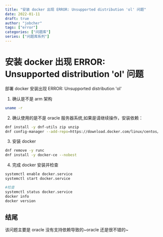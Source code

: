 ```yaml
---
title: "安装 docker 出现 ERROR: Unsupported distribution 'ol' 问题"
date: 2022-01-11
draft: true
author: "jobcher"
tags: ["error"]
categories: ["问题库"]
series: ["问题库系列"]
---
```


# 安装 docker 出现 ERROR: Unsupported distribution 'ol' 问题

部署 docker 安装出现 ERROR: Unsupported distribution 'ol'

1. 确认是不是 arm 架构

```sh
uname -r
```

2. 确认使用的是不是 oracle 服务器系统,如果是请继续操作，安装依赖：

```sh
dnf install -y dnf-utils zip unzip
dnf config-manager --add-repo=https://download.docker.com/linux/centos/docker-ce.repo
```

3. 安装 docker

```sh
dnf remove -y runc
dnf install -y docker-ce --nobest
```

4. 完成 docker 安装并检查

```sh
systemctl enable docker.service
systemctl start docker.service
```

```sh
#检查
systemctl status docker.service
docker info
docker version
```

## 结尾

该问题主要是 oracle 没有支持依赖导致的~oracle 还是很不错的~
